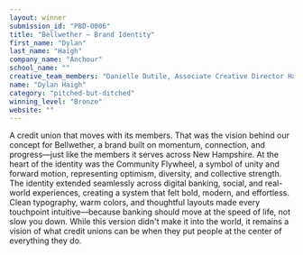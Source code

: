 ```yaml
---
layout: winner
submission_id: "PBD-0006"
title: "Bellwether — Brand Identity"
first_name: "Dylan"
last_name: "Haigh"
company_name: "Anchour"
school_name: ""
creative_team_members: "Danielle Dutile, Associate Creative Director Hayley Emmons, Senior Designer"
name: "Dylan Haigh"
category: "pitched-but-ditched"
winning_level: "Bronze"
website: ""
---
```


A credit union that moves with its members. That was the vision behind our concept for Bellwether, a brand built on momentum, connection, and progress—just like the members it serves across New Hampshire. At the heart of the identity was the Community Flywheel, a symbol of unity and forward motion, representing optimism, diversity, and collective strength. The identity extended seamlessly across digital banking, social, and real-world experiences, creating a system that felt bold, modern, and effortless. Clean typography, warm colors, and thoughtful layouts made every touchpoint intuitive—because banking should move at the speed of life, not slow you down. While this version didn't make it into the world, it remains a vision of what credit unions can be when they put people at the center of everything they do.
